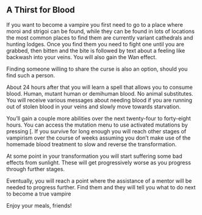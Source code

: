 ## A Thirst for Blood

If you want to become a vampire you first need to go to a place where moroi and strigoi can be found, while they can be found in lots of locations the most common places to find them are currently variant cathedrals and hunting lodges. Once you find them you need to fight one until you are grabbed, then bitten and the bite is followed by text about a feeling like backwash into your veins. You will also gain the Wan effect.

Finding someone willing to share the curse is also an option, should you find such a person.

About 24 hours after that you will learn a spell that allows you to consume blood. Human, mutant human or demihuman blood. No animal substitutes. You will receive various messages about needing blood if you are running out of stolen blood in your veins and slowly move towards starvation.

You’ll gain a couple more abilities over the next twenty-four to forty-eight hours. You can access the mutation menu to use activated mutations by pressing [. If you survive for long enough you will reach other stages of vampirism over the course of weeks assuming you don’t make use of the homemade blood treatment to slow and reverse the transformation.

At some point in your transformation you will start suffering some bad effects from sunlight. These will get progressively worse as you progress through further stages.

Eventually, you will reach a point where the assistance of a mentor will be needed to progress further. Find them and they will tell you what to do next to become a true vampire

Enjoy your meals, friends!